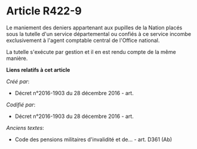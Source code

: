 # Article R422-9

Le maniement des deniers appartenant aux pupilles de la Nation placés sous la tutelle d'un service départemental ou confiés à
ce service incombe exclusivement à l'agent comptable central de l'Office national.

La tutelle s'exécute par gestion et il en est rendu compte de la même manière.

**Liens relatifs à cet article**

_Créé par_:

  - Décret n°2016-1903 du 28 décembre 2016 - art.

_Codifié par_:

  - Décret n°2016-1903 du 28 décembre 2016 - art.

_Anciens textes_:

  - Code des pensions militaires d'invalidité et de... - art. D361 (Ab)
